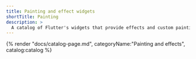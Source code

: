 ```yaml
---
title: Painting and effect widgets
shortTitle: Painting
description: >
  A catalog of Flutter's widgets that provide effects and custom painting.
---
```


{% render "docs/catalog-page.md", categoryName:"Painting and effects", catalog:catalog %}
